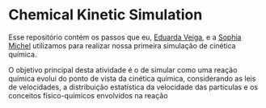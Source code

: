 # Chemical Kinetic Simulation
Esse repositório contém os passos que eu, <a href="https://github.com/veigaeduarda">Eduarda Veiga</a>, e a <a href="https://github.com/Sophlechim">Sophia Michel</a> utilizamos para realizar nossa primeira simulação de cinética química.


O objetivo principal desta atividade é o de simular como uma reação química evolui do ponto de vista
da cinética química, considerando as leis de velocidades, a distribuição estatística da velocidade das
partículas e os conceitos físico-químicos envolvidos na reação
